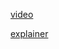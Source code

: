 [](https://developers.google.com/web/updates/2016/06/passive-event-listeners)

[](https://blog.chromium.org/2016/05/new-apis-to-help-developers-improve.html)

[video](https://www.youtube.com/watch?v=6-D_3yx_KVI)

[explainer](https://github.com/WICG/EventListenerOptions/blob/gh-pages/explainer.md)

[](https://developer.mozilla.org/en-US/docs/Web/API/EventTarget/addEventListener#Improving_scrolling_performance_with_passive_listeners)